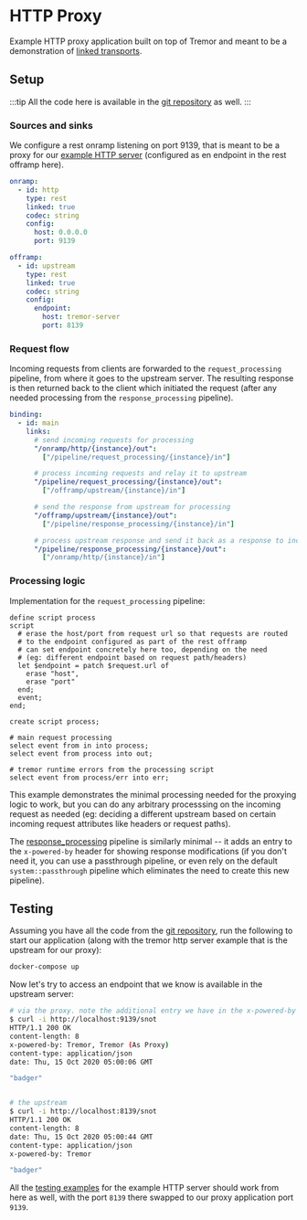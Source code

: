 # HTTP Proxy

Example HTTP proxy application built on top of Tremor and meant to be a demonstration of [linked transports](../../../Operations/linked-transports.md).

## Setup

:::tip
All the code here is available in the [git repository](https://github.com/tremor-rs/tremor-www-docs/tree/main/docs/Workshop/examples/32_proxies_lt_http) as well.
:::

### Sources and sinks

We configure a rest onramp listening on port 9139, that is meant to be a proxy for our [example HTTP server](../30_servers_lt_http/README.md) (configured as en endpoint in the rest offramp here).

```yaml
onramp:
  - id: http
    type: rest
    linked: true
    codec: string
    config:
      host: 0.0.0.0
      port: 9139

offramp:
  - id: upstream
    type: rest
    linked: true
    codec: string
    config:
      endpoint:
        host: tremor-server
        port: 8139
```

### Request flow

Incoming requests from clients are forwarded to the `request_processing` pipeline, from where it goes to the upstream server. The resulting response is then returned back to the client which initiated the request (after any needed processing from the `response_processing` pipeline).

```yaml
binding:
  - id: main
    links:
      # send incoming requests for processing
      "/onramp/http/{instance}/out":
        ["/pipeline/request_processing/{instance}/in"]

      # process incoming requests and relay it to upstream
      "/pipeline/request_processing/{instance}/out":
        ["/offramp/upstream/{instance}/in"]

      # send the response from upstream for processing
      "/offramp/upstream/{instance}/out":
        ["/pipeline/response_processing/{instance}/in"]

      # process upstream response and send it back as a response to incoming
      "/pipeline/response_processing/{instance}/out":
        ["/onramp/http/{instance}/in"]
```

### Processing logic

Implementation for the `request_processing` pipeline:

```trickle
define script process
script
  # erase the host/port from request url so that requests are routed
  # to the endpoint configured as part of the rest offramp
  # can set endpoint concretely here too, depending on the need
  # (eg: different endpoint based on request path/headers)
  let $endpoint = patch $request.url of
    erase "host",
    erase "port"
  end;
  event;
end;

create script process;

# main request processing
select event from in into process;
select event from process into out;

# tremor runtime errors from the processing script
select event from process/err into err;
```

This example demonstrates the minimal processing needed for the proxying logic to work, but you can do any arbitrary processsing on the incoming request as needed (eg: deciding a different upstream based on certain incoming request attributes like headers or request paths).

The [response_processing](etc/tremor/config/response_processing.trickle) pipeline is similarly minimal -- it adds an entry to the `x-powered-by` header for showing response modifications (if you don't need it, you can use a passthrough pipeline, or even rely on the default `system::passthrough` pipeline which eliminates the need to create this new pipeline).

## Testing

Assuming you have all the code from the [git repository](https://github.com/tremor-rs/tremor-www-docs/tree/main/docs/Workshop/examples/32_proxies_lt_http), run the following to start our application (along with the tremor http server example that is the upstream for our proxy):

```sh
docker-compose up
```

Now let's try to access an endpoint that we know is available in the upstream server:

```sh
# via the proxy. note the additional entry we have in the x-powered-by header
$ curl -i http://localhost:9139/snot
HTTP/1.1 200 OK
content-length: 8
x-powered-by: Tremor, Tremor (As Proxy)
content-type: application/json
date: Thu, 15 Oct 2020 05:00:06 GMT

"badger"


# the upstream
$ curl -i http://localhost:8139/snot
HTTP/1.1 200 OK
content-length: 8
date: Thu, 15 Oct 2020 05:00:44 GMT
content-type: application/json
x-powered-by: Tremor

"badger"
```

All the [testing examples](../30_servers_lt_http/README.md#testing) for the example HTTP server should work from here as well, with the port `8139` there swapped to our proxy application port `9139`.
